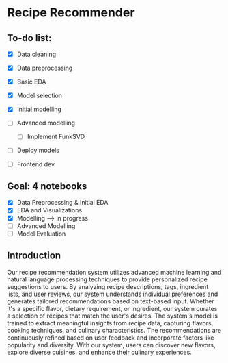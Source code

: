 # Recipe Recommender
## To-do list:
  - [X] Data cleaning
  - [X] Data preprocessing
  - [X] Basic EDA
  - [X] Model selection
  - [X] Initial modelling
  - [ ] Advanced modelling
    - [ ] Implement FunkSVD
  - [ ] Deploy models
  - [ ] Frontend dev
  

## Goal: 4 notebooks
  - [X] Data Preprocessing & Initial EDA
  - [X] EDA and Visualizations
  - [X] Modelling --> in progress
  - [ ] Advanced Modelling
  - [ ] Model Evaluation

## Introduction
Our recipe recommendation system utilizes advanced machine learning and natural language processing techniques to provide personalized recipe suggestions to users. By analyzing recipe descriptions, tags, ingredient lists, and user reviews, our system understands individual preferences and generates tailored recommendations based on text-based input. Whether it's a specific flavor, dietary requirement, or ingredient, our system curates a selection of recipes that match the user's desires. The system's model is trained to extract meaningful insights from recipe data, capturing flavors, cooking techniques, and culinary characteristics. The recommendations are continuously refined based on user feedback and incorporate factors like popularity and diversity. With our system, users can discover new flavors, explore diverse cuisines, and enhance their culinary experiences.